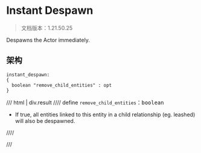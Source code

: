 # Instant Despawn

> 文档版本：1.21.50.25

Despawns the Actor immediately.

## 架构

```mcschema
instant_despawn:
{
  boolean "remove_child_entities" : opt
}

```

/// html | div.result
//// define
`remove_child_entities`：<samp>boolean</samp>

- If true, all entities linked to this entity in a child relationship (eg. leashed) will also be despawned.


////


///

